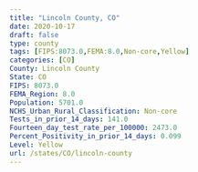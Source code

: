 ```yaml
---
title: "Lincoln County, CO"
date: 2020-10-17
draft: false
type: county
tags: [FIPS:8073.0,FEMA:8.0,Non-core,Yellow]
categories: [CO]
County: Lincoln County
State: CO
FIPS: 8073.0
FEMA_Region: 8.0
Population: 5701.0
NCHS_Urban_Rural_Classification: Non-core
Tests_in_prior_14_days: 141.0
Fourteen_day_test_rate_per_100000: 2473.0
Percent_Positivity_in_prior_14_days: 0.099
Level: Yellow
url: /states/CO/lincoln-county
---
```



